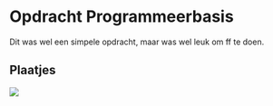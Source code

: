 # Opdracht Programmeerbasis
Dit was wel een simpele opdracht, maar was wel leuk om ff te doen.

## Plaatjes
<img src="https://cdn.discordapp.com/attachments/930483175111659632/1016631086106820618/unknown.png"/>